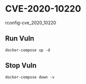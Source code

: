 # CVE-2020-10220

rconfig-cve_2020_10220

## Run Vuln

```
docker-compose up -d
```

## Stop Vuln

```
docker-compose down -v
```

